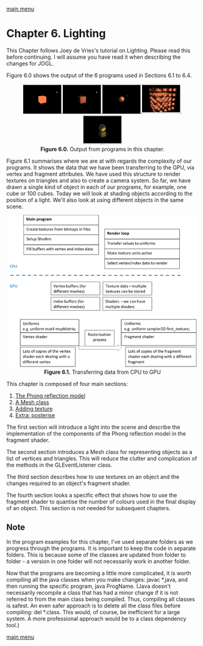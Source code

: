[main menu](../README.md)

# Chapter 6. Lighting

This Chapter follows Joey de Vries's tutorial on Lighting. Please read this before continuing. I will assume you have read it when describing the changes for JOGL.

Figure 6.0 shows the output of the 6 programs used in Sections 6.1 to 6.4.

<p align="center">
  <img src="ch6_img/ch6_light.png" alt="output from ch6_light" width="100">.<img src="ch6_img/ch6_light_phong.png" alt="output from ch6_light_phong" width="100">.<img src="ch6_img/ch6_mesh.png" alt="output from ch6_mesh" width="100">.<img src="ch6_img/ch6_posterise.png" alt="output from ch6_posterise" width="100">.<img src="ch6_img/ch6_texture.png" alt="output from ch6_texture" width="100"><br>
  <strong>Figure 6.0.</strong> Output from programs in this chapter.
</p>

Figure 6.1 summarises where we are at with regards the complexity of our programs. It shows the data that we have been transferring to the GPU, via vertex and fragment attributes. We have used this structure to render textures on triangles and also to create a camera system. So far, we have drawn a single kind of object in each of our programs, for example, one cube or 100 cubes. Today we will look at shading objects according to the position of a light. We'll also look at using different objects in the same scene.

<p align="center">
  <img src="ch6_img/ch6_CPU_to_GPU.png" alt="CPU to GPU" width="500"><br>
  <strong>Figure 6.1.</strong> Transferring data from CPU to GPU
</p>

This chapter is composed of four main sections:

1. [The Phong reflection model](ch6_1.md)
2. [A Mesh class](ch6_2.md)
3. [Adding texture](ch6_3.md)
4. [Extra: posterise](ch6_4.md)

The first section will introduce a light into the scene and describe the implementation of the components of the Phong reflection model in the fragment shader.

The second section introduces a Mesh class for representing objects as a list of vertices and triangles. This will reduce the clutter and complication of the methods in the GLEventListener class.

The third section describes how to use textures on an object and the changes required to an object's fragment shader.

The fourth section looks a specific effect that shows how to use the fragment shader to quantise the number of colours used in the final display of an object. This section is not needed for subsequent chapters.

## Note

In the program examples for this chapter, I've used separate folders as we progress through the programs. It is important to keep the code in separate folders. This is because some of the classes are updated from folder to folder - a version in one folder will not necessarily work in another folder.

Now that the programs are becoming a little more complicated, it is worth compiling all the java classes when you make changes: javac *.java, and then running the specific program, java ProgName. (Java doesn't necessarily recompile a class that has had a minor change if it is not referred to from the main class being compiled. Thus, compiling all classes is safest. An even safer approach is to delete all the class files before compiling: del *.class. This would, of course, be inefficient for a large system. A more professional approach would be to a class dependency tool.)

[main menu](../README.md)
